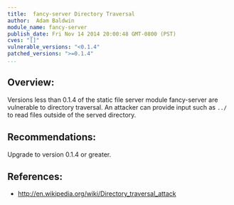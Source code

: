 ```yaml
---
title:  fancy-server Directory Traversal
author:  Adam Baldwin
module_name: fancy-server
publish_date: Fri Nov 14 2014 20:00:48 GMT-0800 (PST)
cves: "[]"
vulnerable_versions: "<0.1.4"
patched_versions: ">=0.1.4"
...
```


## Overview:

Versions less than 0.1.4 of the static file server module fancy-server are vulnerable to directory traversal. An attacker can provide input such as `../` to read files outside of the served directory.

## Recommendations:

Upgrade to version 0.1.4 or greater.

## References:
- http://en.wikipedia.org/wiki/Directory_traversal_attack
